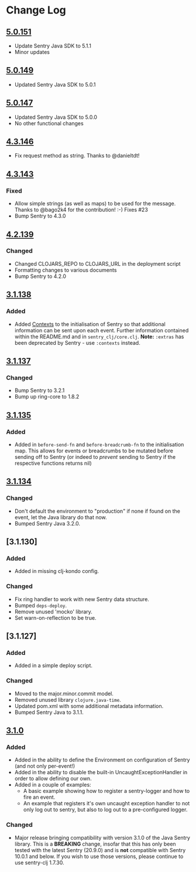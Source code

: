 # Change Log

## [5.0.151]

- Update Sentry Java SDK to 5.1.1
- Minor updates

## [5.0.149]

- Updated Sentry Java SDK to 5.0.1

## [5.0.147]

- Updated Sentry Java SDK to 5.0.0
- No other functional changes

## [4.3.146]

- Fix request method as string. Thanks to @danieltdt!

## [4.3.143]

### Fixed

- Allow simple strings (as well as maps) to be used for the message.
  Thanks to @bago2k4 for the contribution! :-) Fixes #23
- Bump Sentry to 4.3.0

## [4.2.139]

### Changed

- Changed CLOJARS_REPO to CLOJARS_URL in the deployment script
- Formatting changes to various documents
- Bump Sentry to 4.2.0

## [3.1.138]

### Added

- Added [Contexts](https://docs.sentry.io/platforms/java/enriching-events/context/)
  to the initialisation of Sentry so that additional information can
  be sent upon each event. Further information contained within the
  README.md and in `sentry_clj/core.clj`. **Note:** `:extras` has been
  deprecated by Sentry - use `:contexts` instead.

## [3.1.137]

### Changed

- Bump Sentry to 3.2.1
- Bump up ring-core to 1.8.2

## [3.1.135]

### Added

- Added in `before-send-fn` and `before-breadcrumb-fn` to the
  initialisation map. This allows for events or breadcrumbs to be
  mutated before sending off to Sentry (or indeed to *prevent* sending
  to Sentry if the respective functions returns nil)

## [3.1.134]

### Changed

- Don't default the environment to "production" if none if found on
  the event, let the Java library do that now.
- Bumped Sentry Java 3.2.0.

## [3.1.130]

### Added

- Added in missing clj-kondo config.

### Changed

- Fix ring handler to work with new Sentry data structure.
- Bumped `deps-deploy`.
- Remove unused 'mocko' library.
- Set warn-on-reflection to be true.

## [3.1.127]

### Added

- Added in a simple deploy script.

### Changed

- Moved to the major.minor.commit model.
- Removed unused library `clojure.java-time`.
- Updated pom.xml with some additional metadata information.
- Bumped Sentry Java to 3.1.1.

## [3.1.0]

### Added

- Added in the ability to define the Environment on configuration of
  Sentry (and not only per-event!)
- Added in the ability to disable the built-in
  UncaughtExceptionHandler in order to allow defining our own.
- Added in a couple of examples:
  - A basic example showing how to register a sentry-logger and how to
    fire an event.
  - An example that registers it's own uncaught exception handler to
    not only log out to sentry, but also to log out to a
    pre-configured logger.

### Changed

- Major release bringing compatibility with version 3.1.0 of the Java
  Sentry library. This is a **BREAKING** change, insofar that this has
  only been tested with the latest Sentry (20.9.0) and is **not**
  compatible with Sentry 10.0.1 and below. If you wish to use those
  versions, please continue to use sentry-clj 1.7.30.

[Unreleased]: https://github.com/getsentry/sentry-clj/compare/5.0.151...HEAD
[5.0.151]: https://github.com/getsentry/sentry-clj/compare/5.0.147...5.0.151
[5.0.149]: https://github.com/getsentry/sentry-clj/compare/5.0.147...5.0.149
[5.0.147]: https://github.com/getsentry/sentry-clj/compare/4.3.146...5.0.147
[4.3.146]: https://github.com/getsentry/sentry-clj/compare/4.3.143...4.3.146
[4.3.143]: https://github.com/getsentry/sentry-clj/compare/4.2.139...4.3.143
[4.2.139]: https://github.com/getsentry/sentry-clj/compare/3.1.138...4.2.139
[3.1.138]: https://github.com/getsentry/sentry-clj/compare/3.1.137...3.1.138
[3.1.137]: https://github.com/getsentry/sentry-clj/compare/3.1.135...3.1.137
[3.1.135]: https://github.com/getsentry/sentry-clj/compare/3.1.134...3.1.135
[3.1.134]: https://github.com/getsentry/sentry-clj/compare/3.1.127...3.1.134
[3.1.0]: https://github.com/getsentry/sentry-clj/compare/3.1.0...3.1.127

